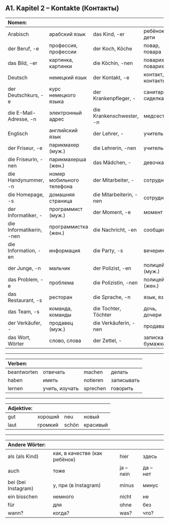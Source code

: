 ## A1. Kapitel 2 – Kontakte (Контакты)

| Nomen: ||||
|:---|:---|:---|:---|
| Arabisch | арабский язык | das Kind, -er | ребёнок, дети |
| der Beruf, -e | профессия, профессии | der Koch, Köche | повар, повара |
| das Bild, -er | картинка, картинки | die Köchin, -nen | повариха, поварихи |
| Deutsch | немецкий язык | der Kontakt, -e | контакт, контакты |
| der Deutschkurs, -e | курс немецкого языка | der Krankenpfleger, - | санитар, сиделка |
| die E-Mail-Adresse, -n | электронный адрес | die Krankenschwester, -n | медсестра |
| Englisch | английский язык | der Lehrer, - | учитель |
| der Friseur, -e | парикмахер (муж.) | die Lehrerin, -nen | учительница |
| die Friseurin, -nen | парикмахерша (жен.) | das Mädchen, - | девочка |
| die Handynummer, -n | номер мобильного телефона | der Mitarbeiter, - | сотрудник |
| die Homepage, -s | домашняя страница | die Mitarbeiterin, -nen | сотрудница |
| der Informatiker, - | программист (муж.) | der Moment, -e | момент |
| die Informatikerin, -nen | программистка (жен.) | die Nachricht, -en | сообщение |
| die Information, -en | информация | die Party, -s | вечеринка |
| der Junge, -n | мальчик | der Polizist, -en | полицейский (муж.) |
| das Problem, -e | проблема | die Polizistin, -nen | полицейская (жен.) |
| das Restaurant, -s | ресторан | die Sprache, -n | язык, языки |
| das Team, -s | команда, команды | die Tochter, Töchter | дочь, дочери |
| der Verkäufer, - | продавец (муж.) | die Verkäuferin, -nen | продавщица |
| das Wort, Wörter | слово, слова | der Zettel, - | записка, бумажка |

---

| Verben: ||||
|:---|:---|:---|:---|
| beantworten | отвечать | machen | делать |
| haben | иметь | notieren | записывать |
| lernen | учить, изучать | sprechen | говорить |

---

| Adjektive: ||||
|:---|:---|:---|:---|
| gut | хороший | neu | новый |
| laut | громкий | schön | красивый |

---

| Andere Wörter: ||||
|:---|:---|:---|:---|
| als (als Kind) | как, в качестве (как ребёнок) | hier | здесь |
| auch | тоже | ja – nein | да – нет |
| bei (bei Instagram) | у, при (в Instagram) | minus | минус |
| ein bisschen | немного | nicht | не |
| für | для | ohne | без |
| wann? | когда? | was? | что? |
